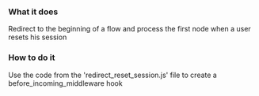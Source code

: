 ### What it does

Redirect to the beginning of a flow and process the first node when a user resets his session

### How to do it

Use the code from the 'redirect_reset_session.js' file to create a before_incoming_middleware hook
